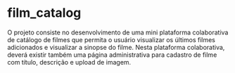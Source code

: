 # film_catalog
O projeto consiste no desenvolvimento de uma mini plataforma colaborativa de catálogo de filmes que permita o usuário visualizar os últimos filmes adicionados e visualizar a sinopse do filme. Nesta plataforma colaborativa, deverá existir também uma página administrativa para cadastro de filme com título, descrição e upload de imagem.
